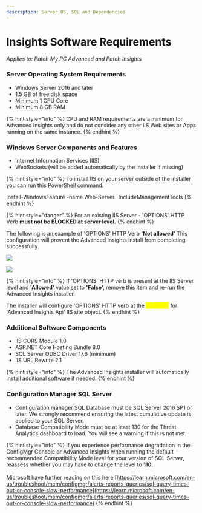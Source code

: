 ```yaml
---
description: Server OS, SQL and Dependencies
---
```


# Insights Software Requirements

_Applies to: Patch My PC Advanced and Patch Insights_

### Server Operating System Requirements <a href="#server-operating-system-requirements" id="server-operating-system-requirements"></a>

* Windows Server 2016 and later
* 1.5 GB of free disk space
* Minimum 1 CPU Core
* Minimum 8 GB RAM

{% hint style="info" %}
CPU and RAM requirements are a minimum for Advanced Insights only and do not consider any other IIS Web sites or Apps running on the same instance.
{% endhint %}

### Windows Server Components and Features <a href="#windows-server-components-and-features" id="windows-server-components-and-features"></a>

* Internet Information Services (IIS)
* WebSockets (will be added automatically by the installer if missing)

{% hint style="info" %}
To install IIS on your server outside of the installer you can run this PowerShell command:

Install-WindowsFeature -name Web-Server -IncludeManagementTools
{% endhint %}

{% hint style="danger" %}
For an existing IIS Server - 'OPTIONS' HTTP Verb **must not be BLOCKED at server level.**
{% endhint %}

The following is an example of 'OPTIONS' HTTP Verb **'Not allowed'** This configuration will prevent the Advanced Insights install from completing successfully.

![](/_images/vmconnect_OBXSaNs8bz.png-"IIS-Admin-Console" "")

![](/_images/vmconnect_4TA8FfVlNk.png-"'OPTIONS'-HTTP-Verb-eq.-False" "")

{% hint style="info" %}
If 'OPTIONS' HTTP verb is present at the IIS Server level and **'Allowed'** value set to **'False',** remove this item and re-run the Advanced Insights installer.

The installer will configure 'OPTIONS' HTTP verb at the <mark style="color:yellow;">**site level**</mark> for 'Advanced Insights Api' IIS site object.
{% endhint %}

### Additional Software Components <a href="#additional-software-components-all-will-be-added-automatically-by-the-installer-if-missing" id="additional-software-components-all-will-be-added-automatically-by-the-installer-if-missing"></a>

* IIS CORS Module 1.0
* ASP.NET Core Hosting Bundle 8.0
* SQL Server ODBC Driver 17.6 (minimum)
* IIS URL Rewrite 2.1

{% hint style="info" %}
The Advanced Insights installer will automatically install additional software if needed.
{% endhint %}

### Configuration Manager SQL Server

* Configuration manager SQL Database must be SQL Server 2016 SP1 or later. We strongly recommend ensuring the latest cumulative update is applied to your SQL Server.
* Database Compatibility Mode must be at least 130 for the Threat Analytics dashboard to load. You will see a warning if this is not met.

{% hint style="info" %}
If you experience performance degradation in the ConfigMgr Console or Advanced Insights when running the default recommended Compatibility Mode level for your version of SQL Server, reassess whether you may have to change the level to **110**.\
\
Microsoft have further reading on this here [https://learn.microsoft.com/en-us/troubleshoot/mem/configmgr/alerts-reports-queries/sql-query-times-out-or-console-slow-performance](https://learn.microsoft.com/en-us/troubleshoot/mem/configmgr/alerts-reports-queries/sql-query-times-out-or-console-slow-performance)
{% endhint %}
